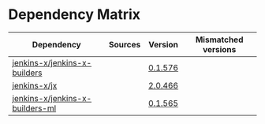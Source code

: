 # Dependency Matrix

Dependency | Sources | Version | Mismatched versions
---------- | ------- | ------- | -------------------
[jenkins-x/jenkins-x-builders](https://github.com/jenkins-x/jenkins-x-builders) |  | [0.1.576]() | 
[jenkins-x/jx](https://github.com/jenkins-x/jx) |  | [2.0.466](https://github.com/jenkins-x/jx/releases/tag/v2.0.466) | 
[jenkins-x/jenkins-x-builders-ml](https://github.com/jenkins-x/jenkins-x-builders-ml) |  | [0.1.565]() | 
